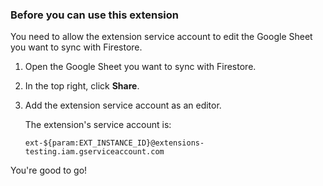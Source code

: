 ### Before you can use this extension

You need to allow the extension service account to edit the Google Sheet you want to sync with Firestore.

1.  Open the Google Sheet you want to sync with Firestore.
2.  In the top right, click **Share**.
3.  Add the extension service account as an editor.

    The extension's service account is:

    ```
    ext-${param:EXT_INSTANCE_ID}@extensions-testing.iam.gserviceaccount.com
    ```

You're good to go!

